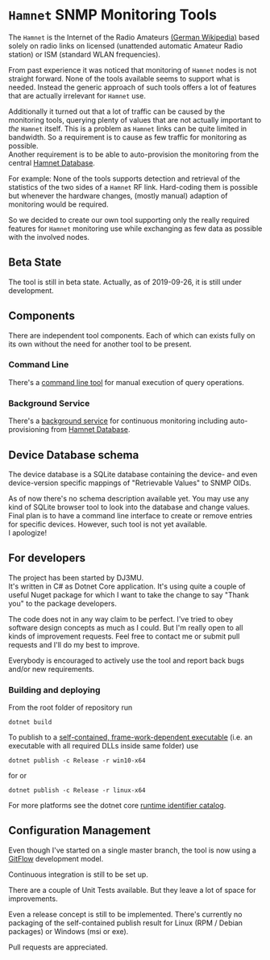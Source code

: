 # `Hamnet` SNMP Monitoring Tools

The `Hamnet` is the Internet of the Radio Amateurs [(German Wikipedia)](https://de.wikipedia.org/wiki/HAMNET) based solely on radio links on licensed (unattended automatic Amateur Radio station) or ISM (standard WLAN frequencies).

From past experience it was noticed that monitoring of `Hamnet` nodes is not straight forward. None of the tools available seems to support what is needed. Instead the generic approach of such tools offers a lot of features that are actually irrelevant for `Hamnet` use.

Additionally it turned out that a lot of traffic can be caused by the monitoring tools, querying plenty of values that are not actually important to *the* `Hamnet` itself. This is a problem as `Hamnet` links can be quite limited in bandwidth. So a requirement is to cause as few traffic for monitoring as possible.  
Another requirement is to be able to auto-provision the monitoring from the central [Hamnet Database](https://hamnetdb.net).

For example: None of the tools supports detection and retrieval of the statistics of the two sides of a `Hamnet` RF link. Hard-coding them is possible but whenever the hardware changes, (mostly manual) adaption of monitoring would be required. 

So we decided to create our own tool supporting only the really required features for `Hamnet` monitoring use while exchanging as few data as possible with the involved nodes.


## Beta State
The tool is still in beta state. Actually, as of 2019-09-26, it is still under development.

## Components
There are independent tool components. Each of which can exists fully on its own without the need for another tool to be present.

### Command Line
There's a [command line tool](HamnetMonitorCmdLine/README.md) for manual execution of query operations.

### Background Service
There's a [background service](HamnetMonitoringService/README.md) for continuous monitoring including auto-provisioning from [Hamnet Database](https://hamnetdb.net).


## Device Database schema
The device database is a SQLite database containing the device- and even device-version
specific mappings of "Retrievable Values" to SNMP OIDs.

As of now there's no schema description available yet. You may use any kind of SQLite
browser tool to look into the database and change values.  
Final plan is to have a command line interface to create or remove entries for specific devices. However, such tool is not yet available.  
I apologize!


## For developers
The project has been started by DJ3MU.  
It's written in C# as Dotnet Core application. It's using quite a couple of useful Nuget package for which I want to take the change to say "Thank you" to the package developers.

The code does not in any way claim to be perfect. I've tried to obey software design concepts as much as I could. But I'm really open to all kinds of improvement requests. Feel free to contact me or submit pull requests and I'll do my best to improve.

Everybody is encouraged to actively use the tool and report back bugs and/or new requirements.

### Building and deploying
From the root folder of repository run
```shell
dotnet build
```
To publish to a [self-contained, frame-work-dependent executable](https://docs.microsoft.com/en-us/dotnet/core/deploying/#framework-dependent-executables-fde) (i.e. an executable with all required DLLs inside same folder) use
```shell
dotnet publish -c Release -r win10-x64
```
for or
```shell
dotnet publish -c Release -r linux-x64
```
For more platforms see the dotnet core [runtime identifier catalog](https://docs.microsoft.com/en-us/dotnet/core/rid-catalog).


## Configuration Management
Even though I've started on a single master branch, the tool is now using a [GitFlow](https://datasift.github.io/gitflow/IntroducingGitFlow.html) development model.

Continuous integration is still to be set up.

There are a couple of Unit Tests available. But they leave a lot of space for improvements.

Even a release concept is still to be implemented. There's currently no packaging of the self-contained publish result for Linux (RPM / Debian packages) or Windows (msi or exe).

Pull requests are appreciated.
